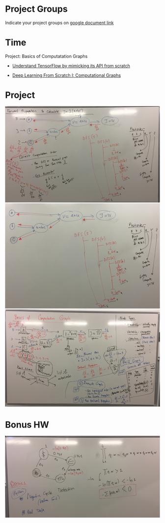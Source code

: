 # Project Groups
Indicate your project groups on [google document link](https://docs.google.com/spreadsheets/d/1eA8juAoMCszqZNhIjR1ZPLR2L6qhRe1TfTPpugRA574/edit?usp=sharing)


# Time



Project: Basics of Computatation Graphs
 - [Understand TensorFlow by mimicking its API from scratch](https://medium.com/@d3lm/understand-tensorflow-by-mimicking-its-api-from-scratch-faa55787170d)

 - [Deep Learning From Scratch I: Computational Graphs](http://www.deepideas.net/deep-learning-from-scratch-i-computational-graphs/)
 
 
 # Project
 ![1-GraphProcessing.JPG](1-GraphProcessing.JPG)
 ![2-TopologicalOrder.JPG](2-TopologicalOrder.JPG)
 ![3-ProjectComputationGraph.JPG](3-ProjectComputationGraph.JPG)
 
 # Bonus HW
 ![0-Bonus_Arbitrage.JPG](0-Bonus_Arbitrage.JPG)

